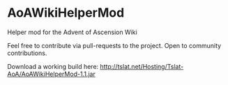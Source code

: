 # AoAWikiHelperMod
Helper mod for the Advent of Ascension Wiki

Feel free to contribute via pull-requests to the project. Open to community contributions.

Download a working build here: http://tslat.net/Hosting/Tslat-AoA/AoAWikiHelperMod-1.1.jar
